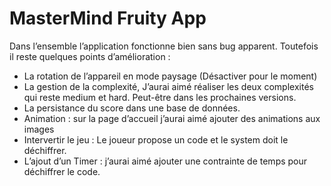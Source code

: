 # MasterMind Fruity App

Dans l’ensemble l’application fonctionne bien sans bug apparent. Toutefois il reste quelques points d’amélioration :

* La rotation de l’appareil en mode paysage (Désactiver pour le moment)
* La gestion de la complexité, J’aurai aimé réaliser les deux complexités qui reste medium et hard. Peut-être dans les prochaines versions.
* La persistance du score dans une base de données.
* Animation : sur la page d’accueil j’aurai aimé ajouter des animations aux images
* Intervertir le jeu : Le joueur propose un code et le system doit le déchiffrer. 
* L’ajout d’un Timer :  j’aurai aimé ajouter une contrainte de temps pour déchiffrer le code.
